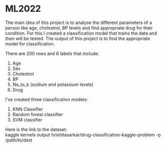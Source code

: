 # ML2022

The main idea of this project is to analyse the different parameters of a person like age, cholestrol, BP levels and find appropriate drug for their condition. For this I created a classification model that trains the data and then will be tested. The output of this project is to find the appropriate model for classification.

There are 200 rows and 6 labels that include:  
1. Age
2. Sex
3. Cholestrol
4. BP
5. Na_to_k (sodium and potassium levels)
6. Drug

I've created three classification models:
1. KNN Classifier
2. Random forest classifier
3. SVM classifier

Here is the link to the dataset:  
kaggle kernels output hrishitasarkar/drug-classification-kaggle-problem -p /path/to/dest
